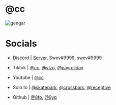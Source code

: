 # @cc

![gengar](https://cdn.discordapp.com/banners/853663061033353237/a_f793ffe468ede0024dbcaf1fa2237b42.gif?size=1280 "hey <3")


# Socials

- Discord | [Server](https://dsc.gg/rewind), Swev#9999, swev#9999

- Tiktok   | [@cc](https://tiktok.com/@cc), [@vlzo](https://tiktok.com/@vlzo), [@payrollday](https://tiktok.com/@payrollday)

- Youtube  | [@cc](https://www.youtube.com/channel/UCuR2lDJscysjCR10CyjPztw)

- Solo.to  | [@skatepark](https://solo.to/skatepark), [@crossbars](https://solo.to/crossbars), [@receptive](https://solo.to/receptive)

- Github   | [@8fo](https://github.com/8fo), [@9yp](https://github.com/9yp)
